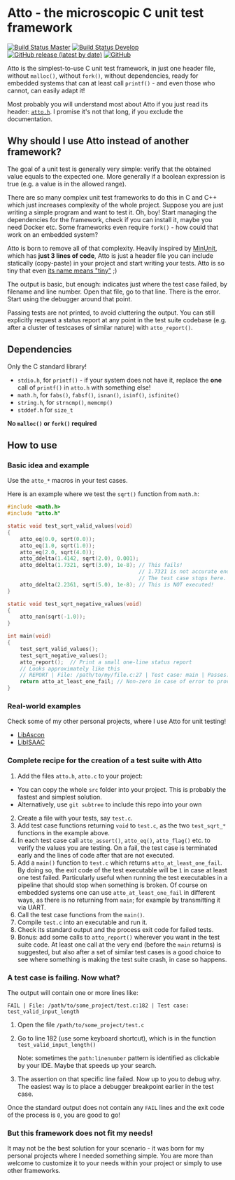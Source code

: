 Atto - the microscopic C unit test framework
===============================================================================

[![Build Status Master](https://github.com/TheMatjaz/atto/actions/workflows/build_master.yml/badge.svg)](https://github.com/TheMatjaz/atto/actions/workflows/build_master.yml)
[![Build Status Develop](https://github.com/TheMatjaz/atto/actions/workflows/build_develop.yml/badge.svg)](https://github.com/TheMatjaz/atto/actions/workflows/build_develop.yml)
[![GitHub release (latest by date)](https://img.shields.io/github/v/release/TheMatjaz/atto)](https://github.com/TheMatjaz/atto/releases/latest)
[![GitHub](https://img.shields.io/github/license/TheMatjaz/atto)](https://github.com/TheMatjaz/atto/blob/master/LICENSE.md)

Atto is the simplest-to-use C unit test framework, in just one header file,
without `malloc()`, without `fork()`, without dependencies, ready for
embedded systems that can at least call `printf()` - and even those who cannot,
can easily adapt it!

Most probably you will understand most about Atto if you just read its
header: [`atto.h`](src/atto.h). I promise it's not that long, if you exclude
the documentation.



Why should I use Atto instead of another framework?
-------------------------------------------------------

The goal of a unit test is generally very simple: verify that the obtained
value equals to the expected one. More generally if a boolean expression is
true (e.g. a value is in the allowed range).

There are so many complex unit test frameworks to do this in C and C++
which just increases complexity of the whole project. Suppose you are just
writing a simple program and want to test it. Oh, boy! Start managing the
dependencies for the framework, check if you can install it, maybe you need
Docker etc. Some frameworks even require `fork()` - how could that work on
an embedded system?

Atto is born to remove all of that complexity. Heavily inspired by
[MinUnit](http://www.jera.com/techinfo/jtns/jtn002.html), which has **just 3
lines of code**, Atto is just a header file you can include statically
(copy-paste) in your project and start writing your tests. Atto is so tiny that
even [its name means "tiny"](https://en.wikipedia.org/wiki/Atto-) ;)

The output is basic, but enough: indicates just where the test case failed, by
filename and line number. Open that file, go to that line. There is the error.
Start using the debugger around that point.

Passing tests are not printed, to avoid cluttering the output.
You can still explicitly request a status report at any point in the
test suite codebase (e.g. after a cluster of testcases of similar nature)
with `atto_report()`.



Dependencies
----------------------------------------

Only the C standard library!

- `stdio.h`, for `printf()` - if your system does not have it, replace the
  **one** call of `printf()` in `atto.h` with something else!
- `math.h`, for `fabs()`, `fabsf()`, `isnan()`, `isinf()`, `isfinite()`
- `string.h`, for `strncmp()`, `memcmp()`
- `stddef.h` for `size_t`

**No `malloc()` or `fork()` required**



How to use
----------------------------------------

### Basic idea and example

Use the `atto_*` macros in your test cases.

Here is an example where we test the `sqrt()` function from `math.h`:

```c
#include <math.h>
#include "atto.h"

static void test_sqrt_valid_values(void)
{
    atto_eq(0.0, sqrt(0.0));
    atto_eq(1.0, sqrt(1.0));
    atto_eq(2.0, sqrt(4.0));
    atto_ddelta(1.4142, sqrt(2.0), 0.001);
    atto_ddelta(1.7321, sqrt(3.0), 1e-8); // This fails!
                                          // 1.7321 is not accurate enough
                                          // The test case stops here.
    atto_ddelta(2.2361, sqrt(5.0), 1e-8); // This is NOT executed!
}

static void test_sqrt_negative_values(void)
{
    atto_nan(sqrt(-1.0));
}

int main(void)
{
    test_sqrt_valid_values();
    test_sqrt_negative_values();
    atto_report();  // Print a small one-line status report
    // Looks approximately like this
    // REPORT | File: /path/to/my/file.c:27 | Test case: main | Passes: 5 | Failures: 1
    return atto_at_least_one_fail; // Non-zero in case of error to provide a proper exit-code
}
```

### Real-world examples

Check some of my other personal projects, where I use Atto for unit testing!

- [LibAscon](https://github.com/TheMatjaz/LibAscon)
- [LibISAAC](https://github.com/TheMatjaz/LibISAAC)

### Complete recipe for the creation of a test suite with Atto

1. Add the files `atto.h`, `atto.c` to your project:
  - You can copy the whole `src` folder into your project.
    This is probably the fastest and simplest solution.
  - Alternatively, use `git subtree` to include this repo into your own
2. Create a file with your tests, say `test.c`.
3. Add test case functions returning `void` to `test.c`, as the two
   `test_sqrt_*` functions in the example above.
4. In each test case call `atto_assert()`, `atto_eq()`, `atto_flag()` etc.
   to verify the values you are testing. On a fail, the test case is terminated
   early and the lines of code after that are not executed.
5. Add a `main()` function to `test.c` which returns `atto_at_least_one_fail`.
   By doing so, the exit code of the test executable will be `1` in case at
   least one test failed. Particularly useful when running the test executables
   in a pipeline that should stop when something is broken. Of course on
   embedded systems one can use `atto_at_least_one_fail` in different ways, as
   there is no returning from `main`; for example by transmitting it via UART.
6. Call the test case functions from the `main()`.
7. Compile `test.c` into an executable and run it.
8. Check its standard output and the process exit code for failed tests.
9. Bonus: add some calls to `atto_report()` wherever you want in the test suite
   code. At least one call at the very end (before the `main` returns)
   is suggested, but also after a set of similar test cases is a good choice
   to see where something is making the test suite crash, in case so happens.

### A test case is failing. Now what?

The output will contain one or more lines like:

```
FAIL | File: /path/to/some_project/test.c:182 | Test case: test_valid_input_length
```

1. Open the file `/path/to/some_project/test.c`
2. Go to line 182 (use some keyboard shortcut), which is in the function
   `test_valid_input_length()`

   Note: sometimes the `path:linenumber` pattern is identified as
   clickable by your IDE. Maybe that speeds up your search.
3. The assertion on that specific line failed. Now up to you to debug why.
   The easiest way is to place a debugger breakpoint earlier in the test case.

Once the standard output does not contain any `FAIL` lines and the exit code
of the process is `0`, you are good to go!

### But this framework does not fit my needs!

It may not be the best solution for your scenario - it was born for my
personal projects where I needed something simple. You are more than welcome
to customize it to your needs within your project or simply
to use other frameworks.
